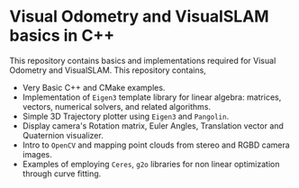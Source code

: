 # Visual Odometry and VisualSLAM basics in C++
This repository contains basics and implementations required for Visual Odometry and VisualSLAM. This repository contains,
- Very Basic C++ and CMake examples.
- Implementation of ```Eigen3``` template library for linear algebra: matrices, vectors, numerical solvers, and related algorithms.
- Simple 3D Trajectory plotter using ```Eigen3``` and ```Pangolin```.
- Display camera's Rotation matrix, Euler Angles, Translation vector and Quaternion visualizer.
- Intro to ```OpenCV``` and mapping point clouds from stereo and RGBD camera images.
- Examples of employing ```Ceres```, ```g2o``` libraries for non linear optimization through curve fitting.